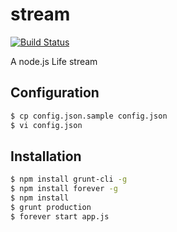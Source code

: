 # stream

[![Build Status](https://travis-ci.org/peterpersiel/stream.png?branch=master)](https://travis-ci.org/peterpersiel/stream)

A node.js Life stream

## Configuration

```sh
$ cp config.json.sample config.json
$ vi config.json
```

## Installation

```sh
$ npm install grunt-cli -g
$ npm install forever -g
$ npm install
$ grunt production
$ forever start app.js
```
